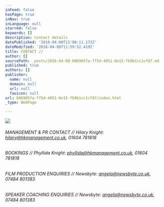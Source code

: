 ```yaml
---
inFeed: false
hasPage: true
inNav: true
inLanguage: null
starred: false
keywords: []
description: Contact details
datePublished: '2016-04-08T12:00:11.172Z'
dateModified: '2016-04-08T11:59:52.419Z'
title: CONTACT //
author: []
sourcePath: _posts/2016-04-08-606905fa-ff5d-4051-8e15-fb9b1cc1cf87.md
published: true
authors: []
publisher:
  name: null
  domain: null
  url: null
  favicon: null
url: 606905fa-ff5d-4051-8e15-fb9b1cc1cf87/index.html
_type: WebPage

---
```

![](https://the-grid-user-content.s3-us-west-2.amazonaws.com/4108b321-078f-4cbf-bda4-61185d702164.jpg)

###### MANAGEMENT & PR CONTACT // Hilary Knight:  hilary@hkmanagement.co.uk, 01604 781818

###### BOOKINGS // Phyllida Knight:  phyllida@hkmanagement.co.uk, 01604 781818

###### FILM PRODUCTION ENQUIRIES // Newsbyte:  angela@newsbyte.co.uk, 07484 801383

###### SPEAKER COACHING ENQUIRIES // Newsbyte: angela@newsbyte.co.uk, 07484 801383